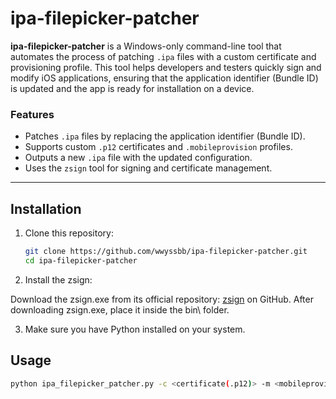 # ipa-filepicker-patcher

**ipa-filepicker-patcher** is a Windows-only command-line tool that automates the process of patching `.ipa` files with a custom certificate and provisioning profile. This tool helps developers and testers quickly sign and modify iOS applications, ensuring that the application identifier (Bundle ID) is updated and the app is ready for installation on a device.

### Features
- Patches `.ipa` files by replacing the application identifier (Bundle ID).
- Supports custom `.p12` certificates and `.mobileprovision` profiles.
- Outputs a new `.ipa` file with the updated configuration.
- Uses the `zsign` tool for signing and certificate management.

---

## Installation

1. Clone this repository:

   ```bash
   git clone https://github.com/wwyssbb/ipa-filepicker-patcher.git
   cd ipa-filepicker-patcher
   ```
2. Install the zsign:
   
  Download the zsign.exe from its official repository: [zsign](https://github.com/zhlynn/zsign) on GitHub.
  After downloading zsign.exe, place it inside the bin\ folder.

3. Make sure you have Python installed on your system.

## Usage
```bash
python ipa_filepicker_patcher.py -c <certificate(.p12)> -m <mobileprovision> -p <certificate_password> -i <ipa_file>
```
